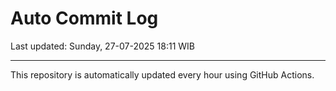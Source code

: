 # Auto Commit Log

Last updated: Sunday, 27-07-2025 18:11 WIB

---

This repository is automatically updated every hour using GitHub Actions.
